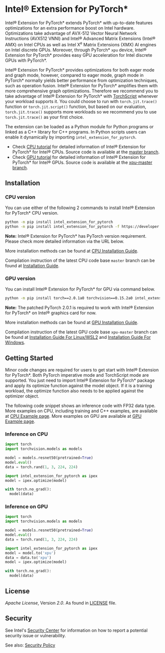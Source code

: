 # Intel® Extension for PyTorch\*

Intel® Extension for PyTorch\* extends PyTorch\* with up-to-date features optimizations for an extra performance boost on Intel hardware. Optimizations take advantage of AVX-512 Vector Neural Network Instructions (AVX512 VNNI) and Intel® Advanced Matrix Extensions (Intel® AMX) on Intel CPUs as well as Intel X<sup>e</sup> Matrix Extensions (XMX) AI engines on Intel discrete GPUs. Moreover, through PyTorch\* `xpu` device, Intel® Extension for PyTorch\* provides easy GPU acceleration for Intel discrete GPUs with PyTorch\*.

Intel® Extension for PyTorch\* provides optimizations for both eager mode and graph mode, however, compared to eager mode, graph mode in PyTorch\* normally yields better performance from optimization techniques, such as operation fusion. Intel® Extension for PyTorch\* amplifies them with more comprehensive graph optimizations. Therefore we recommend you to take advantage of Intel® Extension for PyTorch\* with [TorchScript](https://pytorch.org/docs/stable/jit.html) whenever your workload supports it. You could choose to run with `torch.jit.trace()` function or `torch.jit.script()` function, but based on our evaluation, `torch.jit.trace()` supports more workloads so we recommend you to use `torch.jit.trace()` as your first choice.

The extension can be loaded as a Python module for Python programs or linked as a C++ library for C++ programs. In Python scripts users can enable it dynamically by importing `intel_extension_for_pytorch`.

* Check [CPU tutorial](https://intel.github.io/intel-extension-for-pytorch/cpu/latest/) for detailed information of Intel® Extension for PyTorch\* for Intel® CPUs. Source code is available at the [master branch](https://github.com/intel/intel-extension-for-pytorch/tree/master).
* Check [GPU tutorial](https://intel.github.io/intel-extension-for-pytorch/xpu/latest/) for detailed information of Intel® Extension for PyTorch\* for Intel® GPUs. Source code is available at the [xpu-master branch](https://github.com/intel/intel-extension-for-pytorch/tree/xpu-master).

## Installation

### CPU version

You can use either of the following 2 commands to install Intel® Extension for PyTorch\* CPU version.

```bash
python -m pip install intel_extension_for_pytorch
python -m pip install intel_extension_for_pytorch -f https://developer.intel.com/ipex-whl-stable-cpu
```

**Note:** Intel® Extension for PyTorch\* has PyTorch version requirement. Please check more detailed information via the URL below.

More installation methods can be found at [CPU Installation Guide](https://intel.github.io/intel-extension-for-pytorch/cpu/latest/tutorials/installation.html).

Compilation instruction of the latest CPU code base `master` branch can be found at [Installation Guide](https://github.com/intel/intel-extension-for-pytorch/blob/master/docs/tutorials/installation.md#install-via-compiling-from-source).

### GPU version

You can install Intel® Extension for PyTorch\* for GPU via command below.

```bash
python -m pip install torch==2.0.1a0 torchvision==0.15.2a0 intel_extension_for_pytorch==2.0.110+xpu -f https://developer.intel.com/ipex-whl-stable-xpu
```

**Note:** The patched PyTorch 2.0.1 is required to work with Intel® Extension for PyTorch\* on Intel® graphics card for now.

More installation methods can be found at [GPU Installation Guide](https://intel.github.io/intel-extension-for-pytorch/xpu/latest/tutorials/installation.html).

Compilation instruction of the latest GPU code base `xpu-master` branch can be found at [Installation Guide For Linux/WSL2](https://github.com/intel/intel-extension-for-pytorch/blob/xpu-master/docs/tutorials/installations/linux.rst#install-via-compiling-from-source) and [Installation Guide For Windows](https://github.com/intel/intel-extension-for-pytorch/blob/xpu-master/docs/tutorials/installations/windows.rst#install-via-compiling-from-source).

## Getting Started

Minor code changes are required for users to get start with Intel® Extension for PyTorch\*. Both PyTorch imperative mode and TorchScript mode are supported. You just need to import Intel® Extension for PyTorch\* package and apply its optimize function against the model object. If it is a training workload, the optimize function also needs to be applied against the optimizer object.

The following code snippet shows an inference code with FP32 data type. More examples on CPU, including training and C++ examples, are available at [CPU Example page](https://intel.github.io/intel-extension-for-pytorch/cpu/latest/tutorials/examples.html). More examples on GPU are available at [GPU Example page](https://intel.github.io/intel-extension-for-pytorch/xpu/latest/tutorials/examples.html).

### Inference on CPU

```python
import torch
import torchvision.models as models

model = models.resnet50(pretrained=True)
model.eval()
data = torch.rand(1, 3, 224, 224)

import intel_extension_for_pytorch as ipex
model = ipex.optimize(model)

with torch.no_grad():
  model(data)
```

### Inference on GPU

```python
import torch
import torchvision.models as models

model = models.resnet50(pretrained=True)
model.eval()
data = torch.rand(1, 3, 224, 224)

import intel_extension_for_pytorch as ipex
model = model.to('xpu')
data = data.to('xpu')
model = ipex.optimize(model)

with torch.no_grad():
  model(data)
```

## License

_Apache License_, Version _2.0_. As found in [LICENSE](https://github.com/intel/intel-extension-for-pytorch/blob/master/LICENSE) file.

## Security

See Intel's [Security Center](https://www.intel.com/content/www/us/en/security-center/default.html)
for information on how to report a potential security issue or vulnerability.

See also: [Security Policy](SECURITY.md)

